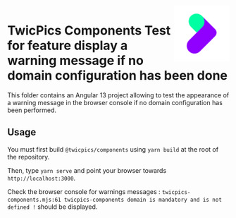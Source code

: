 <img align="right" width="25%" src="https://raw.githubusercontent.com/twicpics/components/main/logo.png">

# TwicPics Components Test for feature display a warning message if no domain configuration has been done

This folder contains an Angular 13 project allowing to test the appearance of a warning message in the browser console if no domain configuration has been performed.

## Usage

You must first build `@twicpics/components` using `yarn build` at the root of the repository.

Then, type `yarn serve` and point your browser towards `http://localhost:3000`.

Check the browser console for warnings messages : `twicpics-components.mjs:61 twicpics-components domain is mandatory and is not defined !` should be displayed.
